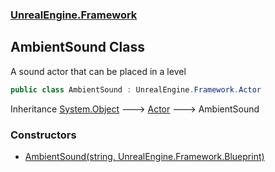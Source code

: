 ### [UnrealEngine.Framework](./UnrealEngine-Framework.md 'UnrealEngine.Framework')
## AmbientSound Class
A sound actor that can be placed in a level  
```csharp
public class AmbientSound : UnrealEngine.Framework.Actor
```
Inheritance [System.Object](https://docs.microsoft.com/en-us/dotnet/api/System.Object 'System.Object') &#129106; [Actor](./Actor.md 'UnrealEngine.Framework.Actor') &#129106; AmbientSound  
### Constructors
- [AmbientSound(string, UnrealEngine.Framework.Blueprint)](./AmbientSound-AmbientSound(string_Blueprint).md 'UnrealEngine.Framework.AmbientSound.AmbientSound(string, UnrealEngine.Framework.Blueprint)')
